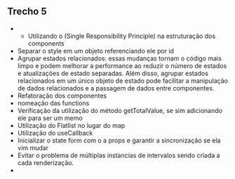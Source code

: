 ## Trecho 5

- - Utilizando o (Single Responsibility Principle) na estruturação dos components
- Separar o style em um objeto referenciando ele por id
- Agrupar estados relacionados: essas mudanças tornam o código mais limpo e podem melhorar a performance ao reduzir o número de estados e atualizações de estado separadas. Além disso, agrupar estados relacionados em um único objeto de estado pode facilitar a manipulação de dados relacionados e a passagem de dados entre componentes.
- Refatoração dos componentes
- nomeação das functions
- Verificação da utilização do método getTotalValue, se sim adicionando ele para ser um memo
- Utilização do Flatlist no lugar do map
- Utilização do useCallback
- Inicializar o state form com o a props e garantir a sincronização se ela vim mudar 
- Evitar o problema de múltiplas instancias de intervalos sendo criada a cada renderização.
- 